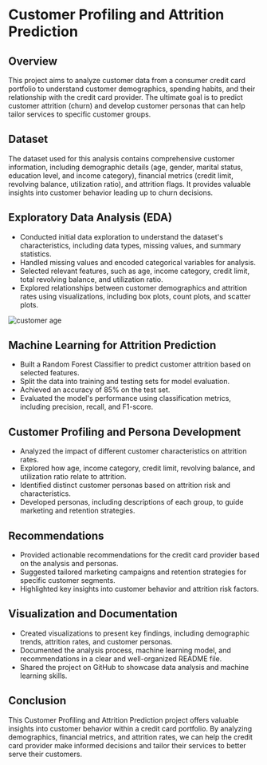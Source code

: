 # Customer Profiling and Attrition Prediction

## Overview
This project aims to analyze customer data from a consumer credit card portfolio to understand customer demographics, spending habits, and their relationship with the credit card provider. The ultimate goal is to predict customer attrition (churn) and develop customer personas that can help tailor services to specific customer groups.

## Dataset
The dataset used for this analysis contains comprehensive customer information, including demographic details (age, gender, marital status, education level, and income category), financial metrics (credit limit, revolving balance, utilization ratio), and attrition flags. It provides valuable insights into customer behavior leading up to churn decisions.

## Exploratory Data Analysis (EDA)
- Conducted initial data exploration to understand the dataset's characteristics, including data types, missing values, and summary statistics.
- Handled missing values and encoded categorical variables for analysis.
- Selected relevant features, such as age, income category, credit limit, total revolving balance, and utilization ratio.
- Explored relationships between customer demographics and attrition rates using visualizations, including box plots, count plots, and scatter plots.

![customer age ](https://github.com/rimchristian/Customer-Segmentation-/assets/74616874/a60f0bf5-5fa8-411e-aaa5-77674e8e22a1)

  

## Machine Learning for Attrition Prediction
- Built a Random Forest Classifier to predict customer attrition based on selected features.
- Split the data into training and testing sets for model evaluation.
- Achieved an accuracy of 85% on the test set.
- Evaluated the model's performance using classification metrics, including precision, recall, and F1-score.

## Customer Profiling and Persona Development
- Analyzed the impact of different customer characteristics on attrition rates.
- Explored how age, income category, credit limit, revolving balance, and utilization ratio relate to attrition.
- Identified distinct customer personas based on attrition risk and characteristics.
- Developed personas, including descriptions of each group, to guide marketing and retention strategies.

## Recommendations
- Provided actionable recommendations for the credit card provider based on the analysis and personas.
- Suggested tailored marketing campaigns and retention strategies for specific customer segments.
- Highlighted key insights into customer behavior and attrition risk factors.

## Visualization and Documentation
- Created visualizations to present key findings, including demographic trends, attrition rates, and customer personas.
- Documented the analysis process, machine learning model, and recommendations in a clear and well-organized README file.
- Shared the project on GitHub to showcase data analysis and machine learning skills.

## Conclusion 
This Customer Profiling and Attrition Prediction project offers valuable insights into customer behavior within a credit card portfolio. By analyzing demographics, financial metrics, and attrition rates, we can help the credit card provider make informed decisions and tailor their services to better serve their customers.




